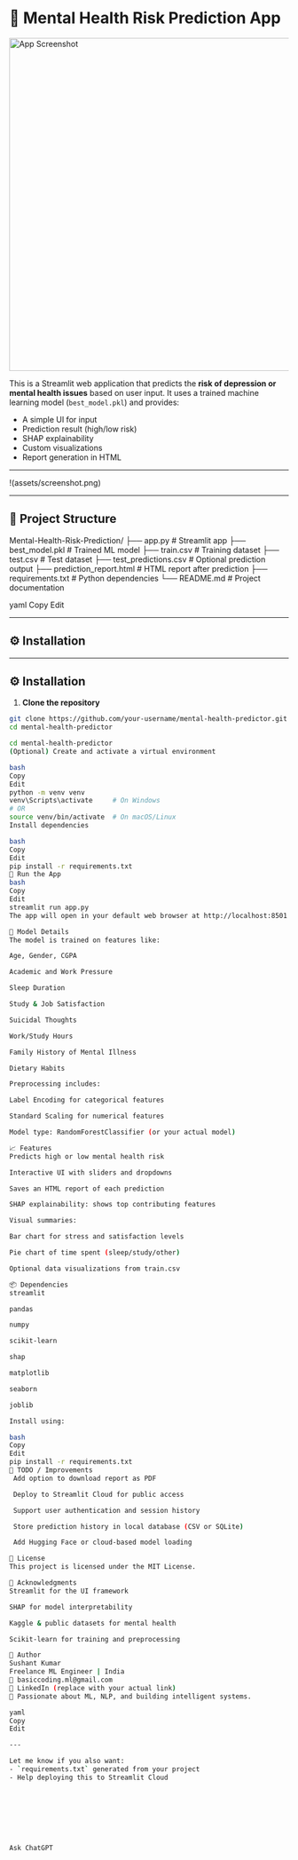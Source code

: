# 🧠 Mental Health Risk Prediction App

<img src="[assets/screenshot.png]" alt="App Screenshot" width="600"/>

This is a Streamlit web application that predicts the **risk of depression or mental health issues** based on user input. It uses a trained machine learning model (`best_model.pkl`) and provides:
- A simple UI for input
- Prediction result (high/low risk)
- SHAP explainability
- Custom visualizations
- Report generation in HTML

---



!(assets/screenshot.png) 

---

## 📁 Project Structure

Mental-Health-Risk-Prediction/
├── app.py # Streamlit app
├── best_model.pkl # Trained ML model
├── train.csv # Training dataset
├── test.csv # Test dataset
├── test_predictions.csv # Optional prediction output
├── prediction_report.html # HTML report after prediction
├── requirements.txt # Python dependencies
└── README.md # Project documentation

yaml
Copy
Edit

---

## ⚙️ Installation


---

## ⚙️ Installation

1. **Clone the repository**
```bash
git clone https://github.com/your-username/mental-health-predictor.git
cd mental-health-predictor

cd mental-health-predictor
(Optional) Create and activate a virtual environment

bash
Copy
Edit
python -m venv venv
venv\Scripts\activate     # On Windows
# OR
source venv/bin/activate  # On macOS/Linux
Install dependencies

bash
Copy
Edit
pip install -r requirements.txt
🧪 Run the App
bash
Copy
Edit
streamlit run app.py
The app will open in your default web browser at http://localhost:8501

🧠 Model Details
The model is trained on features like:

Age, Gender, CGPA

Academic and Work Pressure

Sleep Duration

Study & Job Satisfaction

Suicidal Thoughts

Work/Study Hours

Family History of Mental Illness

Dietary Habits

Preprocessing includes:

Label Encoding for categorical features

Standard Scaling for numerical features

Model type: RandomForestClassifier (or your actual model)

📈 Features
Predicts high or low mental health risk

Interactive UI with sliders and dropdowns

Saves an HTML report of each prediction

SHAP explainability: shows top contributing features

Visual summaries:

Bar chart for stress and satisfaction levels

Pie chart of time spent (sleep/study/other)

Optional data visualizations from train.csv

📦 Dependencies
streamlit

pandas

numpy

scikit-learn

shap

matplotlib

seaborn

joblib

Install using:

bash
Copy
Edit
pip install -r requirements.txt
📌 TODO / Improvements
 Add option to download report as PDF

 Deploy to Streamlit Cloud for public access

 Support user authentication and session history

 Store prediction history in local database (CSV or SQLite)

 Add Hugging Face or cloud-based model loading

📝 License
This project is licensed under the MIT License.

🙏 Acknowledgments
Streamlit for the UI framework

SHAP for model interpretability

Kaggle & public datasets for mental health

Scikit-learn for training and preprocessing

👤 Author
Sushant Kumar
Freelance ML Engineer | India
📧 basiccoding.ml@gmail.com
🔗 LinkedIn (replace with your actual link)
🐍 Passionate about ML, NLP, and building intelligent systems.

yaml
Copy
Edit

---

Let me know if you also want:
- `requirements.txt` generated from your project
- Help deploying this to Streamlit Cloud








Ask ChatGPT
